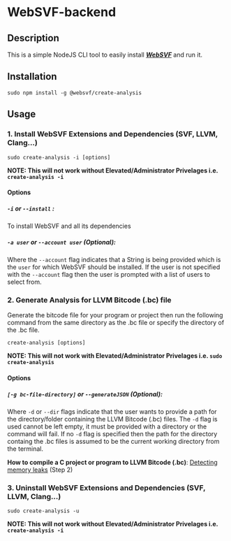 # WebSVF-backend

## Description

This is a simple NodeJS CLI tool to easily install ***[WebSVF](https://github.com/SVF-tools/WebSVF)*** and run it.

## Installation

```
sudo npm install -g @websvf/create-analysis
```

## Usage

### 1. Install WebSVF Extensions and Dependencies (SVF, LLVM, Clang...)

```
sudo create-analysis -i [options]
```

**NOTE: This will not work without Elevated/Administrator Privelages i.e. `create-analysis -i`**

#### Options

##### **`-i`** or **`--install`** :

To install WebSVF and all its dependencies

##### **`-a user`** or **`--account user`** (Optional): 

Where the `--account` flag indicates that a String is being provided which is the `user` for which WebSVF should be installed. If the user is not specified with the `--account` flag then the user is prompted with a list of users to select from.

### 2. Generate Analysis for LLVM Bitcode (.bc) file

Generate the bitcode file for your program or project then run the following command from the same directory as the .bc file or specify the directory of the .bc file.

```
create-analysis [options]
```

**NOTE: This will not work with Elevated/Administrator Privelages i.e. `sudo create-analysis`**

#### Options

##### **`[-g bc-file-directory]`** or **`--generateJSON`** (Optional):

Where `-d` or `--dir` flags indicate that the user wants to provide a path for the directory/folder containing the LLVM Bitcode (.bc) files. The `-d` flag is used cannot be left empty, it must be provided with a directory or the command will fail. If no `-d` flag is specified then the path for the directory containg the .bc files is assumed to be the current working directory from the terminal.

**How to compile a C project or program to LLVM Bitcode (.bc)**: [Detecting memory leaks](https://github.com/SVF-tools/SVF/wiki/Detecting-memory-leaks) (Step 2)




### 3. Uninstall WebSVF Extensions and Dependencies (SVF, LLVM, Clang...)

```
sudo create-analysis -u
```

**NOTE: This will not work without Elevated/Administrator Privelages i.e. `create-analysis -i`**